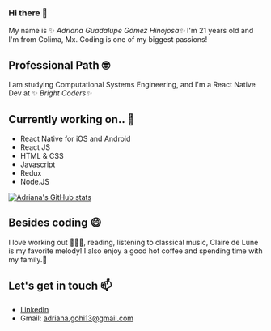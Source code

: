 ### Hi there 👋

My name is ✨ _Adriana Guadalupe Gómez Hinojosa✨_ I'm 21 years old and I'm from Colima, Mx.
Coding is one of my biggest passions!

## Professional Path 🤓
I am studying Computational Systems Engineering, and I'm a React Native Dev at ✨ _Bright Coders✨_

## Currently working on.. 🔭
- React Native for iOS and Android
- React JS
- HTML & CSS
- Javascript
- Redux
- Node.JS

[![Adriana's GitHub stats](https://github-readme-stats.vercel.app/api?username=adrianagh13)](https://github.com/anuraghazra/github-readme-stats)

## Besides coding 😄 
I love working out 🏋🏻‍♀️, reading, listening to classical music, Claire de Lune is my favorite melody! 
I also enjoy a good hot coffee and spending time with my family.🥰

## Let's get in touch 📫 
- [LinkedIn](https://www.linkedin.com/in/adriana-guadalupe-g%C3%B3mez-hinojosa-762117204/)
- Gmail: adriana.gohi13@gmail.com
